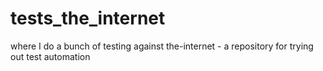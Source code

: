 # tests_the_internet
where I do a bunch of testing against the-internet - a repository for trying out test automation
